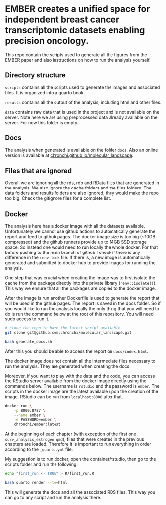 # EMBER creates a unified space for independent breast cancer transcriptomic datasets enabling precision oncology.

This repo contain the scripts used to generate all the figures from the 
EMBER paper and also instructions on how to run the analysis yourself.

## Directory structure

`scripts` contains all the scripts used to generate the images
and associated files. It is organized into a quarto book.

`results` contains all the output of the analysis, including
html and other files. 

`data` contains raw data that is used in the project and is not available
on the server. Note here we are using preprocessed data already available on
the server. For now this folder is empty. 

## Docs

The analysis when generated is available on the folder `docs`. 
Also an online version is available at [chronchi.github.io/molecular_landscape](https://chronchi.github.io/molecular_landscape).

## Files that are ignored

Overall we are ignoring all the rds, rdb and RData files that are generated
in the analysis. We also ignore the cache folders and the files folders. 
The data folders and results folders are also ignored, they would
make the repo too big. Check the gitignore files for a complete list. 

## Docker

The analysis here has a docker image with all the datasets available. 
Unfortunately we cannot use github actions to automatically generate
the report and feed to github pages. The docker image size is too big
(~10GB compressed) and the github runners provide up to 14GB SSD storage
space. So instead one would need to run locally the whole docker. For that
before pushing to the main branch of github I check if there is any difference
in the `renv.lock` file. If there is, a new image is automatically generated
and submitted to docker hub to provide images for running the analysis. 

One step that was crucial when creating the image was to first 
isolate the cache from the package directly into the
private library (`renv::isolate()`). This way we ensure that all
the packages are copied to the docker image.

After the image is run another Dockerfile is used to generate the report
that will be used in the github pages. The report is saved in the 
docs folder. So if you would like to run the analysis locally the only
thing that you will need to do is run the command below at the root
of this repository. You will need sudo access to run it.

```bash
# clone the repo to have the latest script available
git clone git@github.com:chronchi/molecular_landscape.git

bash generate_docs.sh
```

After this you should be able to access the report on `docs/index.html`. 

The docker image does not contain all the intermediate files necessary
to run the analysis. They are generated when creating the docs.

Moreover, if you want to play with the data and the code, you can access
the RStudio server available from the docker image directly using the 
commands below. The username is `rstudio` and the password is 
`ember`. The scripts in the docker image are the latest available upon
the creation of the image. RStudio can be run from `localhost:8000` after that.

```bash
docker run \
    -p 8000:8787 \
    --name ember \
    -e PASSWORD=ember \
    chronchi/ember:latest
```

At the beginning of each chapter 
(with exception of the first one `surv_analysis_estrogen.qmd`), files
that were created in the previous chapters are loaded. Therefore it is 
important to run everything in order according to the `_quarto.yml` file.

My suggestion is to run docker, open the container/rstudio, then go
to the scripts folder and run the following: 

```bash
echo "first_run <- TRUE" > R/first_run.R

bash quarto render --to=html
```

This will generate the docs and all the associated RDS files. This way
you can go to any script and run the analysis there.
